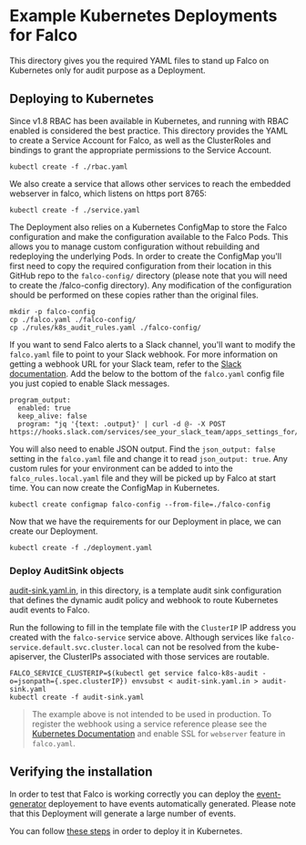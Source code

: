 # Example Kubernetes Deployments for Falco

This directory gives you the required YAML files to stand up Falco on Kubernetes only for audit purpose as a Deployment.

## Deploying to Kubernetes

Since v1.8 RBAC has been available in Kubernetes, and running with RBAC enabled is considered the best practice. This directory provides the YAML to create a Service Account for Falco, as well as the ClusterRoles and bindings to grant the appropriate permissions to the Service Account.

```
kubectl create -f ./rbac.yaml
```

We also create a service that allows other services to reach the embedded webserver in falco, which listens on https port 8765:

```
kubectl create -f ./service.yaml
```

The Deployment also relies on a Kubernetes ConfigMap to store the Falco configuration and make the configuration available to the Falco Pods. This allows you to manage custom configuration without rebuilding and redeploying the underlying Pods. In order to create the ConfigMap you'll first need to copy the required configuration from their location in this GitHub repo to the `falco-config/` directory (please note that you will need to create the /falco-config directory). Any modification of the configuration should be performed on these copies rather than the original files.

```
mkdir -p falco-config
cp ./falco.yaml ./falco-config/
cp ./rules/k8s_audit_rules.yaml ./falco-config/
```

If you want to send Falco alerts to a Slack channel, you'll want to modify the `falco.yaml` file to point to your Slack webhook. For more information on getting a webhook URL for your Slack team, refer to the [Slack documentation](https://api.slack.com/incoming-webhooks). Add the below to the bottom of the `falco.yaml` config file you just copied to enable Slack messages.

```
program_output:
  enabled: true
  keep_alive: false
  program: "jq '{text: .output}' | curl -d @- -X POST https://hooks.slack.com/services/see_your_slack_team/apps_settings_for/a_webhook_url"
```

You will also need to enable JSON output. Find the `json_output: false` setting in the `falco.yaml` file and change it to read `json_output: true`. Any custom rules for your environment can be added to into the `falco_rules.local.yaml` file and they will be picked up by Falco at start time. You can now create the ConfigMap in Kubernetes.

```
kubectl create configmap falco-config --from-file=./falco-config
```

Now that we have the requirements for our Deployment in place, we can create our Deployment.

```
kubectl create -f ./deployment.yaml
```

### Deploy AuditSink objects

[audit-sink.yaml.in](./audit-sink.yaml.in), in this directory, is a template audit sink configuration that defines the dynamic audit policy and webhook to route Kubernetes audit events to Falco.

Run the following to fill in the template file with the `ClusterIP` IP address you created with the `falco-service` service above. Although services like `falco-service.default.svc.cluster.local` can not be resolved from the kube-apiserver, the ClusterIPs associated with those services are routable.

```
FALCO_SERVICE_CLUSTERIP=$(kubectl get service falco-k8s-audit -o=jsonpath={.spec.clusterIP}) envsubst < audit-sink.yaml.in > audit-sink.yaml
kubectl create -f audit-sink.yaml
```

> The example above is not intended to be used in production. To register the webhook using a service reference please see the [Kubernetes Documentation](https://kubernetes.io/docs/tasks/debug-application-cluster/audit/#service-reference) and enable SSL for `webserver` feature in `falco.yaml`.

## Verifying the installation

In order to test that Falco is working correctly you can deploy the [event-generator](https://github.com/falcosecurity/event-generator) deployement to have events automatically generated. Please note that this Deployment will generate a large number of events.

You can follow [these steps](https://github.com/falcosecurity/event-generator#with-kubernetes) in order to deploy it in Kubernetes.
